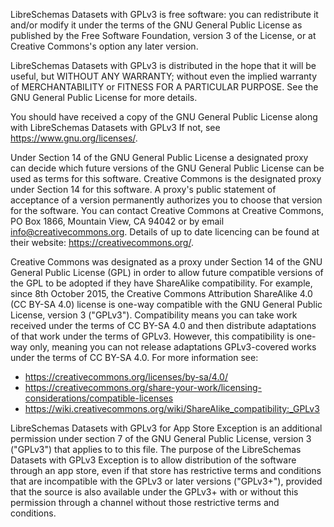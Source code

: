 LibreSchemas Datasets with GPLv3 is free software: you can redistribute it and/or modify it under the terms of the GNU General Public License as published by the Free Software Foundation, version 3 of the License, or at Creative Commons's option any later version.

LibreSchemas Datasets with GPLv3 is distributed in the hope that it will be useful, but WITHOUT ANY WARRANTY; without even the implied warranty of MERCHANTABILITY or FITNESS FOR A PARTICULAR PURPOSE. See the GNU General Public License for more details.

You should have received a copy of the GNU General Public License along with LibreSchemas Datasets with GPLv3 If not, see <https://www.gnu.org/licenses/>.

Under Section 14 of the GNU General Public License a designated proxy can decide which future versions of the GNU General Public License can be used as terms for this software. Creative Commons is the designated proxy under Section 14 for this software. A proxy's public statement of acceptance of a version permanently authorizes you to choose that version for the software. You can contact Creative Commons at Creative Commons, PO Box 1866, Mountain View, CA 94042 or by email <info@creativecommons.org>. Details of up to date licencing can be found at their website: <https://creativecommons.org/>.

Creative Commons was designated as a proxy under Section 14 of the GNU General Public License (GPL) in order to allow future compatible versions of the GPL to be adopted if they have ShareAlike compatibility. For example, since 8th October 2015, the Creative Commons Attribution ShareAlike 4.0 (CC BY-SA 4.0) license is one-way compatible with the GNU General Public License, version 3 ("GPLv3"). Compatibility means you can take work received under the terms of CC BY-SA 4.0 and then distribute adaptations of that work under the terms of GPLv3. However, this compatibility is one-way only, meaning you can not release adaptations GPLv3-covered works under the terms of CC BY-SA 4.0.  For more information see:
* <https://creativecommons.org/licenses/by-sa/4.0/>
* <https://creativecommons.org/share-your-work/licensing-considerations/compatible-licenses>
* https://wiki.creativecommons.org/wiki/ShareAlike_compatibility:_GPLv3

LibreSchemas Datasets with GPLv3 for App Store Exception is an additional permission under section 7 of the GNU General Public License, version 3 ("GPLv3") that applies to to this file. The purpose of the LibreSchemas Datasets with GPLv3 Exception is to allow distribution of the software through an app store, even if that store has restrictive terms and conditions that are incompatible with the GPLv3 or later versions ("GPLv3+"), provided that the source is also available under the GPLv3+ with or without this permission through a channel without those restrictive terms and conditions.

